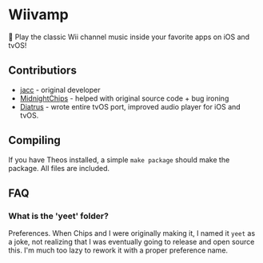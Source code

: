 # Wiivamp
🎼 Play the classic Wii channel music inside your favorite apps on iOS and tvOS!


## Contributiors

- [jacc](https://jacc.host) - original developer
- [MidnightChips](https://github.com/midnightchip) - helped with original source code + bug ironing
- [Diatrus](https://diatr.us) - wrote entire tvOS port, improved audio player for iOS and tvOS.

## Compiling

If you have Theos installed, a simple `make package` should make the package. All files are included.

## FAQ

### What is the 'yeet' folder?
Preferences. When Chips and I were originally making it, I named it `yeet` as a joke, not realizing that I was eventually going to release and open source this. I'm much too lazy to rework it with a proper preference name.
